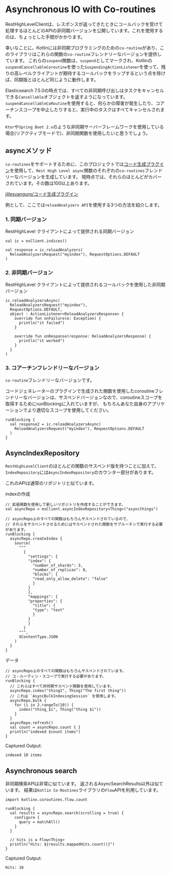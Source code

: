 # Asynchronous IO with Co-routines

RestHighLevelClientは、レスポンスが返ってきたときにコールバックを受けて処理するほとんどのAPIの非同期バージョンを公開しています。これを使用するのは、ちょっとした手間がかかります。

幸いなことに、Kotlinには非同期プログラミングのための`co-routine`があり、このライブラリはこれらの関数の`co-routine`フレンドリーなバージョンを提供しています。
これらの`suspend`関数は、`suspend`としてマークされ、Kotlinの`suspendCancellableCoroutine`を使った`SuspendingActionListener`を使って、残りの高レベルクライアントが期待するコールバックをラップするという点を除けば、同期版とほとんど同じように動作します。

Elasticsearch 7.5.0の時点では、すべての非同期呼び出しはタスクをキャンセルできる`Cancellable`オブジェクトを返すようになっています。
`suspendCancellableCoRoutine`を使用すると、何らかの障害が発生したり、コアーチンスコープを中止したりすると、実行中のタスクはすべてキャンセルされます。

`Ktor`や`Spring Boot 2.x`のような非同期サーバーフレームワークを使用している場合(リアクティブモードで)、非同期関数を使用したいと思うでしょう。

## asyncメソッド

`co-routines`をサポートするために、このプロジェクトでは[コード生成プラグイン](https://github.com/jillesvangurp/es-kotlin-codegen-plugin)を使用して、`Rest High Level async`関数のそれぞれの`co-routines`フレンドリーなバージョンを生成しています。
現時点では、それらのほとんどがカバーされています。その数は100以上あります。

[jillesvangurp/コード生成プラグイン](https://github.com/jillesvangurp/es-kotlin-codegen-plugin)

例として、ここでは`reloadAnalyzers API`を使用する3つの方法を紹介します。


### 1. 同期バージョン

RestHighLevel クライアントによって提供される同期バージョン

```
val ic = esClient.indices()
```

```
val response = ic.reloadAnalyzers(
  ReloadAnalyzersRequest("myindex"), RequestOptions.DEFAULT
)
```

### 2. 非同期バージョン

RestHighLevel クライアントによって提供されるコールバックを使用した非同期バージョン

```
ic.reloadAnalyzersAsync(
  ReloadAnalyzersRequest("myindex"),
  RequestOptions.DEFAULT,
  object : ActionListener<ReloadAnalyzersResponse> {
    override fun onFailure(e: Exception) {
      println("it failed")
    }

    override fun onResponse(response: ReloadAnalyzersResponse) {
      println("it worked")
    }
  }
)
```

### 3. コアーチンフレンドリーなバージョン

`co-routine`フレンドリーなバージョンです。

コードジェネレーターのプラグインで生成された関数を使用したcoroutineフレンドリーなバージョンは、サスペンドバージョンなので、coroutineスコープを取得するためにrunBlockingに入れていますが、
もちろんあなた自身のアプリケーションでより適切なスコープを使用してください。

```
runBlocking {
  val response2 = ic.reloadAnalyzersAsync(
    ReloadAnalyzersRequest("myindex"), RequestOptions.DEFAULT
  )
}
```


## AsyncIndexRepository

`RestHighLevelClient`のほとんどの関数のサスペンド版を持つことに加えて、`IndexRepository`には`AsyncIndexRepository`のカウンター部分があります。

これのAPIは通常のリポジトリと似ています。

indexの作成

```
// 拡張関数を使用して新しいリポジトリを作成することができます。
val asyncRepo = esClient.asyncIndexRepository<Thing>("asyncthings")

// asyncRepo上のすべての関数はもちろんサスペンドされているので、
// それらをサスペンドさせるためにはサスペンドされた関数をサブルーチンで実行する必要があります。
runBlocking {
  asyncRepo.createIndex {
    source(
      """
        {
          "settings": {
          "index": {
            "number_of_shards": 3,
            "number_of_replicas": 0,
            "blocks": {
            "read_only_allow_delete": "false"
            }
          }
          },
          "mappings": {
          "properties": {
            "title": {
            "type": "text"
            }
          }
          }
        }
      """,
      XContentType.JSON
    )
  }
}
```

データ

```
// asyncRepo上のすべての関数はもちろんサスペンドされています。
// コ・ルーティン・スコープで実行する必要があります。
runBlocking {
  // これらはすべて非同期サスペンド関数を使用しています。
  asyncRepo.index("thing1", Thing("The first thing"))
  // これは `AsyncBulkIndexingSession` を使用します。
  asyncRepo.bulk {
    for (i in 2.rangeTo(10)) {
      index("thing_$i", Thing("thing $i"))
    }
  }
  asyncRepo.refresh()
  val count = asyncRepo.count { }
  println("indexed $count items")
}
```

Captured Output:

```
indexed 10 items
```


## Asynchronous search

非同期検索APIは非常に似ています。
返されるAsyncSearchResults以外は似ています。
結果は`Kotlin Co-Routines`ライブラリの`Flow`APIを利用しています。

```
import kotlinx.coroutines.flow.count

runBlocking {
  val results = asyncRepo.search(scrolling = true) {
    configure {
      query = matchAll()
    }
  }

  // hits is a Flow<Thing>
  println("Hits: ${results.mappedHits.count()}")
}
```

Captured Output:

```
Hits: 10
```


